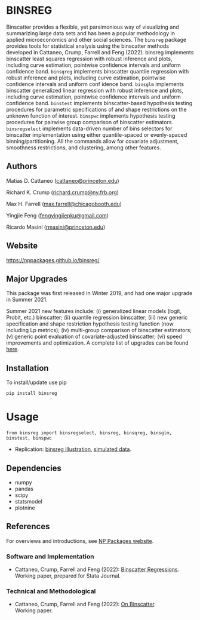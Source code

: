 # BINSREG

Binscatter provides a flexible, yet parsimonious way of visualizing and summarizing large data sets and has been a popular methodology in applied microeconomics and other social sciences. The `binsreg` package provides tools for statistical analysis using the binscatter methods developed in Cattaneo, Crump, Farrell and Feng (2022). binsreg implements binscatter least squares regression with robust inference and plots, including curve estimation, pointwise confidence intervals and uniform confidence band. `binsqreg` implements binscatter quantile regression with robust inference and plots, including curve estimation, pointwise confidence intervals and uniform conf idence band. `binsglm` implements binscatter generalized linear regression with robust inference and plots, including curve estimation, pointwise confidence intervals and uniform confidence band. `binstest` implements binscatter-based hypothesis testing procedures for parametric specifications of and shape restrictions on the unknown function of interest. `binspwc` implements hypothesis testing procedures for pairwise group comparison of binscatter estimators. `binsregselect` implements data-driven number of bins selectors for binscatter implementation using either quantile-spaced or evenly-spaced binning/partitioning. All the commands allow for covariate adjustment, smoothness restrictions, and clustering, among other features.


## Authors
 
Matias D. Cattaneo (<cattaneo@princeton.edu>)

Richard K. Crump (<richard.crump@ny.frb.org>)

Max H. Farrell (<max.farrell@chicagobooth.edu>)

Yingjie Feng (<fengyingjiepku@gmail.com>)

Ricardo Masini (<rmasini@princeton.edu>)


## Website

https://nppackages.github.io/binsreg/

## Major Upgrades

This package was first released in Winter 2019, and had one major upgrade in Summer 2021.

Summer 2021 new features include: (i) generalized linear models (logit, Probit, etc.) binscatter; (ii) quantile regression binscatter; (iii) new generic specification and shape restriction hypothesis testing function (now including Lp metrics); (iv) multi-group comparison of binscatter estimators; (v) generic point evaluation of covariate-adjusted binscatter; (vi) speed improvements and optimization. A complete list of upgrades can be found [here](https://nppackages.github.io/binsreg/binsreg_upgrades.txt).


## Installation

To install/update use pip
```
pip install binsreg
```

# Usage
```
from binsreg import binsregselect, binsreg, binsqreg, binsglm, binstest, binspwc
```

- Replication: [binsreg illustration](https://github.com/nppackages/binsreg/blob/master/Python/binsreg_illustration.py), [simulated data](https://github.com/nppackages/binsreg/blob/master/Python/binsreg_sim.csv).


## Dependencies

- numpy
- pandas
- scipy
- statsmodel
- plotnine

## References

For overviews and introductions, see [NP Packages website](https://nppackages.github.io/).

### Software and Implementation

- Cattaneo, Crump, Farrell and Feng (2022): [Binscatter Regressions](https://arxiv.org/abs/1902.09615).<br>
Working paper, prepared for Stata Journal.

### Technical and Methodological

- Cattaneo, Crump, Farrell and Feng (2022): [On Binscatter](https://arxiv.org/abs/1902.09608).<br>
Working paper.